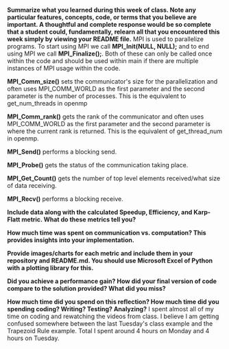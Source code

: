**Summarize what you learned during this week of class. Note any particular features, concepts, code, or terms that you believe are important. A thoughtful and complete response would be so complete that a student could, fundamentally, relearn all that you encountered this week simply by viewing your README file.**
MPI is used to parallelize programs. To start using MPI we call **MPI_Init(NULL, NULL);** and to end using MPI we call **MPI_Finalize();**. Both of these can only be called once within the code and should be used within main if there are multiple instances of MPI usage within the code.

**MPI_Comm_size()** sets the communicator's size for the parallelization and often uses MPI_COMM_WORLD as the first parameter and the second parameter is the number of processes. This is the equivalent to get_num_threads in openmp

**MPI_Comm_rank()** gets the rank of the communicator and often uses MPI_COMM_WORLD as the first parameter and the second parameter is where the current rank is returned. This is the equivalent of get_thread_num in openmp.

**MPI_Send()** performs a blocking send.

**MPI_Probe()** gets the status of the communication taking place.

**MPI_Get_Count()** gets the number of top level elements received/what size of data receiving.

**MPI_Recv()** performs a blocking receive.


**Include data along with the calculated Speedup, Efficiency, and Karp-Flatt metric. What do these metrics tell you?**

**How much time was spent on communication vs. computation? This provides insights into your implementation.**

**Provide images/charts for each metric and include them in your repository and README.md. You should use Microsoft Excel of Python with a plotting library for this.**

**Did you achieve a performance gain? How did your final version of code compare to the solution provided? What did you miss?**

**How much time did you spend on this reflection? How much time did you spending coding? Writing? Testing? Analyzing?**
I spent almost all of my time on coding and rewatching the videos from class. I believe I am getting confused somewhere between the last Tuesday's class example and the Trapezoid Rule example. Total I spent around 4 hours on Monday and 4 hours on Tuesday.
